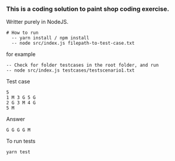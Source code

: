 ### This is a coding solution to paint shop coding exercise.

Writter purely in NodeJS.

    # How to run  
      -- yarn install / npm install
      -- node src/index.js filepath-to-test-case.txt

for example
    
    -- Check for folder testcases in the root folder, and run
    -- node src/index.js testcases/testscenario1.txt

Test case

    5
    1 M 3 G 5 G
    2 G 3 M 4 G
    5 M

Answer
    
    G G G G M

To run tests

    yarn test

